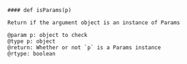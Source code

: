     #### def isParams(p) 
    
    Return if the argument object is an instance of Params
    
    @param p: object to check
    @type p: object
    @return: Whether or not `p` is a Params instance
    @rtype: boolean
